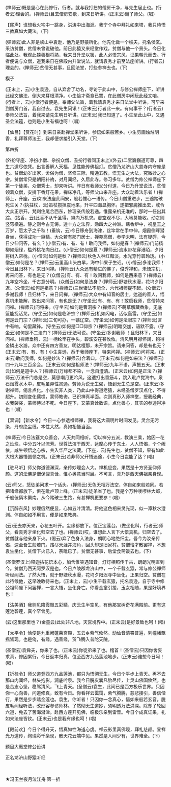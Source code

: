 <!-- { "loadSidebar": true } -->
(禅师云)既是坚心在此修行，行者。就与我打扫的僧房干净，与先生居止也。(行者云)理会的。(禅师云)且去僧房安歇，到来日听讲。(正末云)谢了师父。(唱)

【尾声】谁想我火宅中一跳身，洪涛中出海涯。我宁个寺中拜礼如来塔，我只待悟三教真如大藏法。(下)

(弹师云)此人非是峡山中袁逊，他乃是野猿所化。他先化做一个樵夫，托名侯玄。采访贫僧，贫僧未曾说破他。前日此猿又来经堂作戏，贫僧与他一个景头。今日化临此处。我观此猿善根将熟，我来日升堂以罢，此人必悟宗风，证果朝元而去。行者便说与众僧，道我来日在佛殿内升堂说法，就请袁秀才前至法座听讲。(行者云)理会的。(禅师云)贫僧无甚事，且回法堂，打些参禅去也。(下)

楔子

(正末上，云)小生袁逊。自从弃舍了功名，寻访于此山中，与修公禅师座下，听讲此经文佛法，倒大来耳根清净。小生恰才斋食已罢，在此僧房中闲玩此经文咱。(行者上，云)小僧行者便是。奉师父法旨，着我请袁秀才来日法堂中听讲。可早来到僧房门首，我自过去。袁先生问讯！(正末云)行者此一来。有何事干？(行者云)奉师父法旨，着我来请先生明日听讲。(正末云)我已知道了。小生至此山中，又遇圣会法筵，也则是小生有福也呵！(唱)

【仙吕】【赏花时】到来日亲赴禅堂来听讲，参悟如来般若乡。小生剪画烛炷明香，礼拜尊师法王，我却便求接引入天堂。(下)


第四折

(外扮守座、净扮小僧、杂扮众僧、丑扮行者同正末上)(外云)二宝巍巍道可尊，四生六道尽依凭。出言善解人天福，见性能传佛祖灯。贫僧乃龙济山大慈寺内守座是也。贫僧幼岁出家，舍俗为僧，坚修三际，精通五教，悟无生之大法，究微妙之心宗。贫僧常只是朝阳补衲，对月闻经，久居此寺。修习多年。贫僧为修公禅师座下第一个徒弟，众僧秀士，却来听讲。昨日有我师父分付道，今日乃升堂说法，贫僧领着众僧，安排下香灯花果，禅床净几，等师父山来升座。大众动着法乐者！(禅师上，升座，云)如来法座此间安，般若惟心一语传。今日山僧重进步，三途踏破死生关？(执拄杖，云)策杖攒担震地来，升平四海显胸怀。遂把邪魔推出去，咸令大众正宗开。梵刹住尾合西东，妙理亲传般若通。惟露亲机无准的，那时一任出其踪。(拈香，云)此香不从千圣得，岂向万机求。虚空观不尽，大地莫能收。动之则竖穹横遍。静之则今古无俦。透十方之法界，勋四大之神洲。爇香炉中，祝皇王之万岁，愿太子之千秋！(垂钩，云)今日移舟到海津，丝竿常在手中伸。烟霞侧畔潜身坐，获得成功一巨鳞。大众若有那门居士，禅苑高僧，参学未明，法有疑碍，今日少伸问答，有么？(小僧云)有、有、有！敢问我师，如何是春？(禅师云)门前杨柳如烟绿，槛外桃花向日红。(小僧云)如何是夏？(禅师云)流水带花穿港陌，夕阳将树入帘栊。(小僧云)如何是秋？(禅师云)秋色入林红黯淡，水光穿竹碧玲珑。(小僧云)如何是冬？(禅师云)云里高山头白早，海中仙果子生迟。(小僧云)多谢我师！今日且归林下，来日问禅。(禅师云)大众还有精进的佛子，俊秀禅和，未悟宗机，再来问答，有也是无？(众僧云)有、有、有！敢问我师，如何是西来意？(禅师云)九年空冷坐，千古意分明。(众僧云)如何是法身？(禅师云)野塘秋水漫，花坞夕阳迟。(众僧云)如何是祖意？(禅师云)三世诸法不能全，六代祖师提不起。(众僧云)多谢我师！且归林下，来日问禅。(禅师云)大众中有知音的居士，达道的善人，悟真机未能解，敢出来问答，有也是无？(守坐云)有、有、有！敢启我师，贫僧特来问禅。(禅师云)问将来。(守坐云)如何是曹洞宗？(禅师云)不萌草解藏香象，无底篮能捉活龙。(守坐云)如何是临济宗？(禅师云)机如闪电，活似轰雷。(守坐云)如何是云门宗？(禅师云)三旬可办，一镞辽空。(守坐云)如何是法眼宗？(禅师云)言中有响，句里藏锋。(守坐云)如何是□□仰宗？(禅师云)明暗交加，语默不露。(守坐云)如何是不二法门？(禅师云)无法可说。(守坐云)多谢我师
！且归林下，来日问禅。(禅师垂钩，云)一柄纶竿在手头，碧溪安在甚攸攸。清风明月襟怀阔，钩得金鳞出水游。众中还有四方善友，明达檀那，未开宗旨。请来问答，却是有也无？(正末云)有、有、有！小生袁逊，忝于我师座下，特来问禅。(禅师云)问将来。(正末云)敢问我师，如何是妙法？(禅师云)合着口。(正末云)如何是如来法？(禅师云)四十九年三百余会。(正末云)如何是祖师法？(禅师云)九年不语，声振五天。(正末云)如何是道中人？(禅师云)万缘都不染，一念自澄清。(正末云)如何是正法？(禅师云)万法千门总是空，莫思嘲月更吟风。这遭打出番筋斗，跳入毗卢觉海中。泉石烟霞水木中，皮毛虽异性灵通。劳师为说无生偈，悟到无生总是空。(正末云)多谢禅师，偈言点化。小生实非人类，乃此山中得道老猿，未经圣僧罗汉点化，不得超升。初则变化儒樵，蒙师教诲。已识禅真半面。次则真形入师禅堂，授我经典，衣我袈裟，蒙师待以不死。今日座下，又蒙真诠数语，点化兽心，其实的参透得净也！(唱)

【双调】【新水令】今日一心参透祖师禅，我将这大圆明片时间发见。灵台无污染，丹府绝尘缠。本性大然，真如相悟当面。

(禅师云)今日法筵大众善会，人天共同相听。切以禅分五派，教演三乘，始因一花之灿烂，中分五叶以流芳。世尊法演于西天，达摩心传于东土。人人悟偈，个个皈依，咸生顿悟之心宗，共入华严之法藏。(下座，云)先生也，贫僧不知，果有如此大根大器悟圆顿之机。(正末云)若非师父开悟迷途，小生今日岂能了达？(唱)

【驻马听】师父你道德渊深，亲传妙理会人大。禅机应变，果然是十方贤圣仰师颜。这的法佛是僧保俚真诠，惟心奥意当时展。不可言，真乃是西天佛祖亲身现。

(云)师父，恁徒弟问求一个话头。(禅师云)无色无相万法空，体自如来般若同。若把诸缘都放下，俱在毗卢顶上峰。(正末云)徒弟省了也。我是个万种喽啰林大郎，千般伎俩木巢南。从今踏破三生路，有甚禅机更要参！(唱)

【沉醉东风】妙理俄然便显，心如五叶清清。将他这色相来灵光现，似一潭秋水澄渊。体自如如不用言，便是如来教典。

(云)无去亦天来，心花五叶开。尘缘都放下。位正宝莲台。(做坐化科，行者云)师父，看袁秀才坐化归空去了也。(禅师云)哎，谁想此人言下大悟真机，归空去了。贫僧就与他亲身下火。(偈云)弃了色身入法身，朗明心地绝纤尘。吾今为汝亲传偈，速至吾生般若门。踏尽天涯并海角，回头却是旧家村。贫僧恰才散罢禅，不想袁生坐化，贫僧下火已入，荼毗已了。贫僧无甚事，后堂食斋饭去也。(下)

(圣僧罗汉上)释迦拈花悟本心，加舍惟笑遇知音。灯灯相照传千古，朗朗光明直到今。贫僧乃西天阿罗汉是也。今日卢陵郡龙济山中，一个千载玄猿，常与修公禅师听经闻法。了然大悟，就于野塘秋水漫，花坞夕阳迟寺中坐化，正果归空。贫僧在此待候他，这早晚敢待来也。(正末上，云)小生千载玄猿，托名袁逊，自于寺中修公祖师座下问罢禅，一言大悟，坐化身亡。你看金童引接，玉女相随，果是好境界也！

【沽美酒】我则见降霞飘五彩鳞，庆云生半空见，有他那宝树奇花满殿前。更有这莲池碧莲，真个罕曾见。

(云)这里那里也？(金童云)此处非凡地，天宫境界中。(正末云)是好景致也呵！(唱)

【太平令】恰便是九重阙蓬莱宫殿，五云乡紫气攸然。动仙音清霄普遍，列幢幡飘摇皆现。也是俺，有缘，遇善缘，贺飞腾入普陀天院。

(圣僧云)袁舜夫，你来了也。(正末云)你徒弟来了也。稽首！(圣僧云)只因你舍妄求真，修因累行，今日返本归真，位至西方九品莲池地步。(正末云)谁想今日呵！(唱)

【折桂令】师父道登西方九品莲池，都只为悟彻无生，今日个平步上青天。再不去那山内闻经，林头抱影，涧底吟泉。我今日脱皮囊凡胎尽传，上灵山佛国攸然。也是苦志心坚，稳驾清风，飞上青天。(圣僧云)袁生，此间已是西方极乐世界。只因你一心向善，问道修真，致有今日。你看祥云霭霭，紫气腾腾，慈悲接引，善信偕行，果然是步步踏金莲也。袁生，你听者！只因你一念真心，悟如来般若玄音。脱皮毛闻经听法，改形容参访师林。了然彻无生道妙，须明透万法洪深。除却了轮回六道，免去了苦海潜津。赴西方莲开见佛，临极乐亲到雷音。今日个成真证果，礼如来法座皆钦。(正末云)也是我有缘也呵！(唱)

【殿前欢】今日个得升天，悟真如性海道心虔。祥云影里真佛现，拜礼慈颜。显祥光万道传，绚瑞彩千条现，散天花云端中见。果然是人间少有，世界难全。(下)

题目大惠堂修公设讲

正名龙济山野猿听经


　
　




★冯玉兰夜月泣江舟
第一折

